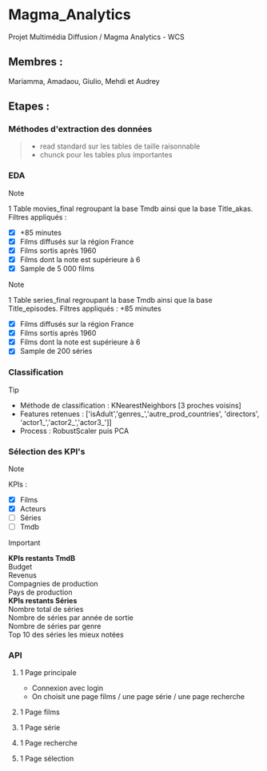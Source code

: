 # Magma_Analytics
Projet Multimédia Diffusion / Magma Analytics - WCS

## Membres :
Mariamma, Amadaou, Giulio, Mehdi et Audrey

## Etapes :

### Méthodes d'extraction des données
> - read standard sur les tables de taille raisonnable
> - chunck pour les tables plus importantes

### EDA

> [!NOTE]
> 1 Table movies_final regroupant la base Tmdb ainsi que la base Title_akas.
 Filtres appliqués : 
> - [X] +85 minutes
> - [X] Films diffusés sur la région France
> - [X] Films sortis après 1960
> - [X] Films dont la note est supérieure à 6
> - [X] Sample de 5 000 films

> [!NOTE]
> 1 Table series_final regroupant la base Tmdb ainsi que la base Title_episodes.
 Filtres appliqués : 
> +85 minutes
> - [X] Films diffusés sur la région France
> - [X] Films sortis après 1960
> - [X] Films dont la note est supérieure à 6
> - [X] Sample de 200 séries

### Classification

> [!TIP]
> - Méthode de classification : KNearestNeighbors [3 proches voisins]
> - Features retenues : ['isAdult','genres_','autre_prod_countries', 'directors', 'actor1_','actor2_','actor3_']]
> - Process : RobustScaler puis PCA


###  Sélection des KPI's

> [!NOTE]
> KPIs : <br>
> - [X] Films
> - [X] Acteurs
> - [ ] Séries
> - [ ] Tmdb

> [!IMPORTANT]
>  **KPIs restants TmdB**<br>
>  Budget <br>
>  Revenus <br>
>  Compagnies de production <br>
>  Pays de production <br>
>  **KPIs restants Séries**<br>
>  Nombre total de séries  <br>
>  Nombre de séries par année de sortie  <br>
>  Nombre de séries par genre  <br>
>  Top 10 des séries les mieux notées <br>

### API
  
1. 1 Page principale
   - Connexion avec login
   - On choisit une page films / une page série / une page recherche <br>

2. 1 Page films
   
3.  1 Page série
    
4. 1 Page recherche 
 
5. 1 Page sélection 
